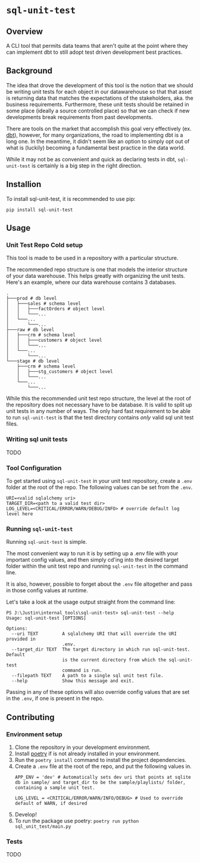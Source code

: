 # `sql-unit-test`
## Overview
A CLI tool that permits data teams that aren't quite at the point where they can implement dbt to still adopt test driven development best practices.

## Background 
The idea that drove the development of this tool is the notion that we should be writing unit tests for each object in our datawarehouse so that that asset is returning data that matches the expectations of the stakeholders, aka. the business requirements. Furthermore, these unit tests should be retained in some place (ideally a source controlled place) so that we can check if new developments break requirements from past developments.

There are tools on the market that accomplish this goal very effectively (ex. [dbt](https://docs.getdbt.com/)), however, for many organizations, the road to implementing dbt is a long one. In the meantime, it didn't seem like an option to simply opt out of what is (luckily) becoming a fundamental best practice in the data world. 

While it may not be as convenient and quick as declaring tests in dbt, `sql-unit-test` is certainly is a big step in the right direction. 

## Installion

To install sql-unit-test, it is recommended to use pip:

```
pip install sql-unit-test
```

## Usage

### Unit Test Repo Cold setup
This tool is made to be used in a repository with a particular structure. 

The recommended repo structure is one that models the interior structure of your data warehouse. This helps greatly with organizing the unit tests. Here's an example, where our data warehouse contains 3 databases. 

```
.
├───prod # db level
│   ├───sales # schema level
│   │   ├───factOrders # object level
│   │   └───...
│   └───...
│       └───...
├───raw # db level
│   ├───crm # schema level
│   │   ├───customers # object level
│   │   └───...
│   └───...
│       └───...
└───stage # db level
    ├───crm # schema level
    │   ├───stg_customers # object level
    │   └───...
    └───...
        └───...
```


While this the recommended unit test repo structure, the level at the root of the repository does not necessary have to be database. It is valid to split up unit tests in any number of ways. The only hard fast requirement to be able to run `sql-unit-test` is that the test directory contains *only* valid sql unit test files. 

### Writing sql unit tests
TODO


### Tool Configuration
To get started using `sql-unit-test` in your unit test repository, create a `.env` folder at the root of the repo. The following values can be set from the `.env`.

```
URI=<valid sqlalchemy uri> 
TARGET_DIR=<path to a valid test dir>
LOG_LEVEL=<CRITICAL/ERROR/WARN/DEBUG/INFO> # override default log level here
```

### Running `sql-unit-test`
Running `sql-unit-test` is simple. 

The most convenient way to run it is by setting up a .env file with your important config values, and then simply cd'ing into the desired target folder within the unit test repo and running `sql-unit-test` in the command line. 

It is also, however, possible to forget about the `.env` file altogether and pass in those config values at runtime. 

Let's take a look at the usage output straight from the command line:

```
PS J:\Justin\internal_tools\sql-unit-test> sql-unit-test --help
Usage: sql-unit-test [OPTIONS]

Options:
  --uri TEXT         A sqlalchemy URI that will override the URI provided in
                     .env.
  --target_dir TEXT  The target directory in which run sql-unit-test. Default
                     is the current directory from which the sql-unit-test
                     command is run.
  --filepath TEXT    A path to a single sql unit test file.
  --help             Show this message and exit.
  ```

Passing in any of these options will also override config values that are set in the `.env`, if one is present in the repo.


## Contributing

### Environment setup
1. Clone the repository in your development environment.
2. Install [poetry](https://python-poetry.org/docs/#installation) if is not already installed in your environment.
3. Run the `poetry install` command to install the project dependencies. 
4. Create a `.env` file at the root of the repo, and put the following values in. 
    ```.env
    APP_ENV = 'dev' # Automatically sets dev uri that points at sqlite db in sample/ and target_dir to be the sample/playlists/ folder, containing a sample unit test.

    LOG_LEVEL = <CRITICAL/ERROR/WARN/INFO/DEBUG> # Used to override default of WARN, if desired
    ```
5. Develop!
6. To run the package use poetry: `poetry run python sql_unit_test/main.py`

### Tests

TODO



 